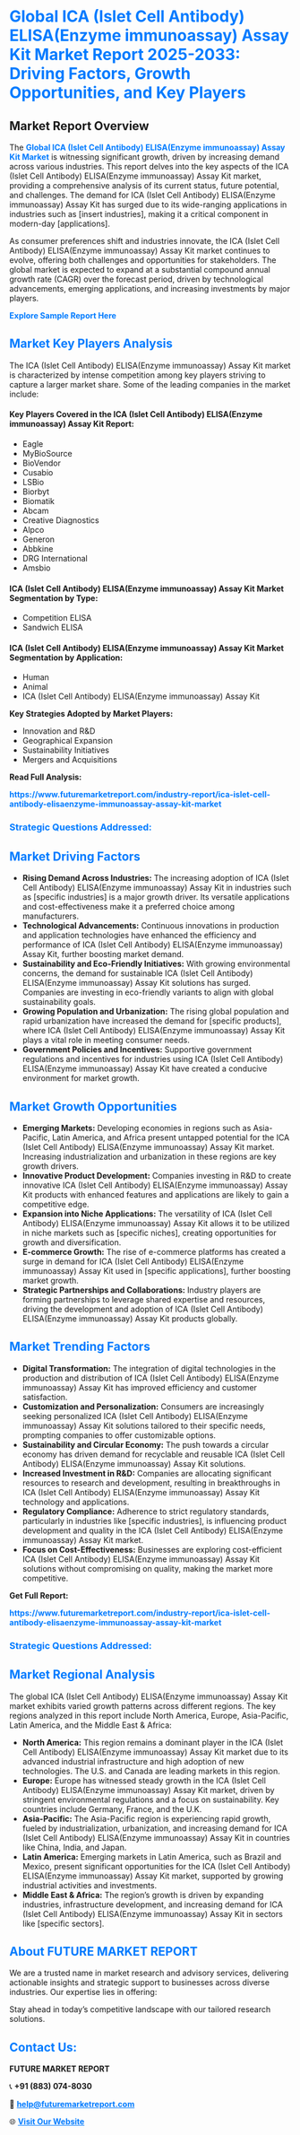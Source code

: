 <h1 style="color: #007BFF;">Global ICA (Islet Cell Antibody) ELISA(Enzyme immunoassay) Assay Kit Market Report 2025-2033: Driving Factors, Growth Opportunities, and Key Players</h1>

<section id="overview">
<h2>Market Report Overview</h2>
<p>The <a href="https://www.futuremarketreport.com/industry-report/ica-islet-cell-antibody-elisaenzyme-immunoassay-assay-kit-market" style="color: #007BFF; text-decoration: none;"><strong>Global ICA (Islet Cell Antibody) ELISA(Enzyme immunoassay) Assay Kit Market</strong></a> is witnessing significant growth, driven by increasing demand across various industries. This report delves into the key aspects of the ICA (Islet Cell Antibody) ELISA(Enzyme immunoassay) Assay Kit market, providing a comprehensive analysis of its current status, future potential, and challenges. The demand for ICA (Islet Cell Antibody) ELISA(Enzyme immunoassay) Assay Kit has surged due to its wide-ranging applications in industries such as [insert industries], making it a critical component in modern-day [applications].</p>
<p>As consumer preferences shift and industries innovate, the ICA (Islet Cell Antibody) ELISA(Enzyme immunoassay) Assay Kit market continues to evolve, offering both challenges and opportunities for stakeholders. The global market is expected to expand at a substantial compound annual growth rate (CAGR) over the forecast period, driven by technological advancements, emerging applications, and increasing investments by major players.</p>
</section>

<section id="overview">
<p><a href="https://www.futuremarketreport.com/request-sample/reportId=126934" style="color: #007BFF; text-decoration: none;"><strong>Explore Sample Report Here</strong></a></p>
</section>

<section id="key-players">
<h2 style="color: #007BFF;">Market Key Players Analysis</h2>
<p>The ICA (Islet Cell Antibody) ELISA(Enzyme immunoassay) Assay Kit market is characterized by intense competition among key players striving to capture a larger market share. Some of the leading companies in the market include:</p>
<h4>Key Players Covered in the ICA (Islet Cell Antibody) ELISA(Enzyme immunoassay) Assay Kit Report:</h4>
<ul><li>Eagle</li><li>MyBioSource</li><li>BioVendor</li><li>Cusabio</li><li>LSBio</li><li>Biorbyt</li><li>Biomatik</li><li>Abcam</li><li>Creative Diagnostics</li><li>Alpco</li><li>Generon</li><li>Abbkine</li><li>DRG International</li><li>Amsbio</li></ul>
<h4>ICA (Islet Cell Antibody) ELISA(Enzyme immunoassay) Assay Kit Market Segmentation by Type:</h4>
<ul><li>Competition ELISA</li><li>Sandwich ELISA</li></ul>

<h4>ICA (Islet Cell Antibody) ELISA(Enzyme immunoassay) Assay Kit Market Segmentation by Application:</h4>
<ul><li>Human</li><li>Animal</li><li>ICA (Islet Cell Antibody) ELISA(Enzyme immunoassay) Assay Kit</li></ul>
<p><strong>Key Strategies Adopted by Market Players:</strong></p>
<ul>
<li>Innovation and R&D</li>
<li>Geographical Expansion</li>
<li>Sustainability Initiatives</li>
<li>Mergers and Acquisitions</li>
</ul>
</section>

<section>
<p><strong>Read Full Analysis: </strong></p><a href="https://www.futuremarketreport.com/industry-report/ica-islet-cell-antibody-elisaenzyme-immunoassay-assay-kit-market" style="color: #007BFF; text-decoration: none;"><strong>https://www.futuremarketreport.com/industry-report/ica-islet-cell-antibody-elisaenzyme-immunoassay-assay-kit-market</strong></a>
<h3 style="color: #007BFF;">Strategic Questions Addressed:</h3>
</section>

<section id="driving-factors">
<h2 style="color: #007BFF;">Market Driving Factors</h2>
<ul>
<li><strong>Rising Demand Across Industries:</strong> The increasing adoption of ICA (Islet Cell Antibody) ELISA(Enzyme immunoassay) Assay Kit in industries such as [specific industries] is a major growth driver. Its versatile applications and cost-effectiveness make it a preferred choice among manufacturers.</li>
<li><strong>Technological Advancements:</strong> Continuous innovations in production and application technologies have enhanced the efficiency and performance of ICA (Islet Cell Antibody) ELISA(Enzyme immunoassay) Assay Kit, further boosting market demand.</li>
<li><strong>Sustainability and Eco-Friendly Initiatives:</strong> With growing environmental concerns, the demand for sustainable ICA (Islet Cell Antibody) ELISA(Enzyme immunoassay) Assay Kit solutions has surged. Companies are investing in eco-friendly variants to align with global sustainability goals.</li>
<li><strong>Growing Population and Urbanization:</strong> The rising global population and rapid urbanization have increased the demand for [specific products], where ICA (Islet Cell Antibody) ELISA(Enzyme immunoassay) Assay Kit plays a vital role in meeting consumer needs.</li>
<li><strong>Government Policies and Incentives:</strong> Supportive government regulations and incentives for industries using ICA (Islet Cell Antibody) ELISA(Enzyme immunoassay) Assay Kit have created a conducive environment for market growth.</li>
</ul>
</section>

<section id="growth-opportunities">
<h2 style="color: #007BFF;">Market Growth Opportunities</h2>
<ul>
<li><strong>Emerging Markets:</strong> Developing economies in regions such as Asia-Pacific, Latin America, and Africa present untapped potential for the ICA (Islet Cell Antibody) ELISA(Enzyme immunoassay) Assay Kit market. Increasing industrialization and urbanization in these regions are key growth drivers.</li>
<li><strong>Innovative Product Development:</strong> Companies investing in R&D to create innovative ICA (Islet Cell Antibody) ELISA(Enzyme immunoassay) Assay Kit products with enhanced features and applications are likely to gain a competitive edge.</li>
<li><strong>Expansion into Niche Applications:</strong> The versatility of ICA (Islet Cell Antibody) ELISA(Enzyme immunoassay) Assay Kit allows it to be utilized in niche markets such as [specific niches], creating opportunities for growth and diversification.</li>
<li><strong>E-commerce Growth:</strong> The rise of e-commerce platforms has created a surge in demand for ICA (Islet Cell Antibody) ELISA(Enzyme immunoassay) Assay Kit used in [specific applications], further boosting market growth.</li>
<li><strong>Strategic Partnerships and Collaborations:</strong> Industry players are forming partnerships to leverage shared expertise and resources, driving the development and adoption of ICA (Islet Cell Antibody) ELISA(Enzyme immunoassay) Assay Kit products globally.</li>
</ul>
</section>

<section id="trending-factors">
<h2 style="color: #007BFF;">Market Trending Factors</h2>
<ul>
<li><strong>Digital Transformation:</strong> The integration of digital technologies in the production and distribution of ICA (Islet Cell Antibody) ELISA(Enzyme immunoassay) Assay Kit has improved efficiency and customer satisfaction.</li>
<li><strong>Customization and Personalization:</strong> Consumers are increasingly seeking personalized ICA (Islet Cell Antibody) ELISA(Enzyme immunoassay) Assay Kit solutions tailored to their specific needs, prompting companies to offer customizable options.</li>
<li><strong>Sustainability and Circular Economy:</strong> The push towards a circular economy has driven demand for recyclable and reusable ICA (Islet Cell Antibody) ELISA(Enzyme immunoassay) Assay Kit solutions.</li>
<li><strong>Increased Investment in R&D:</strong> Companies are allocating significant resources to research and development, resulting in breakthroughs in ICA (Islet Cell Antibody) ELISA(Enzyme immunoassay) Assay Kit technology and applications.</li>
<li><strong>Regulatory Compliance:</strong> Adherence to strict regulatory standards, particularly in industries like [specific industries], is influencing product development and quality in the ICA (Islet Cell Antibody) ELISA(Enzyme immunoassay) Assay Kit market.</li>
<li><strong>Focus on Cost-Effectiveness:</strong> Businesses are exploring cost-efficient ICA (Islet Cell Antibody) ELISA(Enzyme immunoassay) Assay Kit solutions without compromising on quality, making the market more competitive.</li>
</ul>
</section>

<section>
<p><strong>Get Full Report: </strong></p><a href="https://www.futuremarketreport.com/industry-report/ica-islet-cell-antibody-elisaenzyme-immunoassay-assay-kit-market" style="color: #007BFF; text-decoration: none;"><strong>https://www.futuremarketreport.com/industry-report/ica-islet-cell-antibody-elisaenzyme-immunoassay-assay-kit-market</strong></a>
<h3 style="color: #007BFF;">Strategic Questions Addressed:</h3>
</section>


<section id="regional-analysis">
<h2 style="color: #007BFF;">Market Regional Analysis</h2>
<p>The global ICA (Islet Cell Antibody) ELISA(Enzyme immunoassay) Assay Kit market exhibits varied growth patterns across different regions. The key regions analyzed in this report include North America, Europe, Asia-Pacific, Latin America, and the Middle East & Africa:</p>
<ul>
<li><strong>North America:</strong> This region remains a dominant player in the ICA (Islet Cell Antibody) ELISA(Enzyme immunoassay) Assay Kit market due to its advanced industrial infrastructure and high adoption of new technologies. The U.S. and Canada are leading markets in this region.</li>
<li><strong>Europe:</strong> Europe has witnessed steady growth in the ICA (Islet Cell Antibody) ELISA(Enzyme immunoassay) Assay Kit market, driven by stringent environmental regulations and a focus on sustainability. Key countries include Germany, France, and the U.K.</li>
<li><strong>Asia-Pacific:</strong> The Asia-Pacific region is experiencing rapid growth, fueled by industrialization, urbanization, and increasing demand for ICA (Islet Cell Antibody) ELISA(Enzyme immunoassay) Assay Kit in countries like China, India, and Japan.</li>
<li><strong>Latin America:</strong> Emerging markets in Latin America, such as Brazil and Mexico, present significant opportunities for the ICA (Islet Cell Antibody) ELISA(Enzyme immunoassay) Assay Kit market, supported by growing industrial activities and investments.</li>
<li><strong>Middle East & Africa:</strong> The region’s growth is driven by expanding industries, infrastructure development, and increasing demand for ICA (Islet Cell Antibody) ELISA(Enzyme immunoassay) Assay Kit in sectors like [specific sectors].</li>
</ul>
</section>

<footer>
<h2 style="color: #007BFF;">About FUTURE MARKET REPORT</h2>
<p>We are a trusted name in market research and advisory services, delivering actionable insights and strategic support to businesses across diverse industries. Our expertise lies in offering:</p>

<p>Stay ahead in today’s competitive landscape with our tailored research solutions.</p>

<h2 style="color: #007BFF;">Contact Us:</h2>
<p><strong>FUTURE MARKET REPORT</strong></p>
<p>📞 <strong>+91 (883) 074-8030</strong></p>
<p>📧 <strong><a href="mailto:help@futuremarketreport.com" style="color: #007BFF;">help@futuremarketreport.com</a></strong></p>
<p>🌐 <strong><a href="https://www.futuremarketreport.com/" style="color: #007BFF;">Visit Our Website</a></strong></p>
</footer>